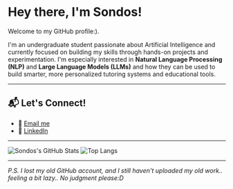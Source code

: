 # Hey there, I'm Sondos!

Welcome to my GitHub profile:).

I'm an undergraduate student passionate about Artificial Intelligence and currently focused on building my skills through hands-on projects and experimentation. I'm especially interested in **Natural Language Processing (NLP)** and **Large Language Models (LLMs)** and how they can be used to build smarter, more personalized tutoring systems and educational tools.

---

## 📬 Let's Connect!
- 📨 [Email me](mailto:sondos_my@outlook.com)
- 🧠 [LinkedIn](https://www.linkedin.com/in/sondos-ibrahim-03b954331)

---

![Sondos's GitHub Stats](https://github-readme-stats.vercel.app/api?username=your-username&show_icons=true&theme=radical)
![Top Langs](https://github-readme-stats.vercel.app/api/top-langs/?username=your-username&layout=compact&theme=radical)

---

_P.S. I lost my old GitHub account, and I still haven't uploaded my old work.. feeling a bit lazy.. No judgment please:D_

